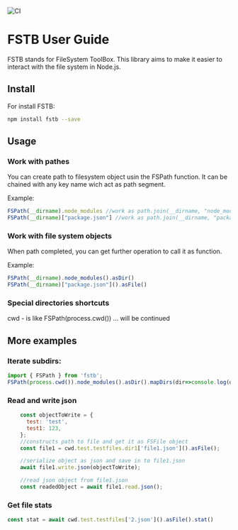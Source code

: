 ![CI](https://github.com/debagger/fstb/workflows/CI/badge.svg)

# FSTB User Guide

FSTB stands for FileSystem ToolBox. This library aims to make it easier to interact with the file system in Node.js.

## Install

For install FSTB:

```bash
npm install fstb --save
```
## Usage
### Work with pathes
You can create path to filesystem object usin the FSPath function. 
It can be chained with any key name wich act as path segment.

Example:
```js
FSPath(__dirname).node_modules //work as path.join(__dirname, "node_modules")
FSPath(__dirname)["package.json"] //work as path.join(__dirname, "package.json")
```

### Work with file system objects 
When path completed, you can get further operation to call it as function.

Example:
```js
FSPath(__dirname).node_modules().asDir()
FSPath(__dirname)["package.json"]().asFile()
```
### Special directories shortcuts

cwd - is like FSPath(process.cwd())
... will be continued




## More examples

### Iterate subdirs:

```js
import { FSPath } from 'fstb';
FSPath(process.cwd()).node_modules().asDir().mapDirs(dir=>console.log(dir.name))

```
### Read and write json
```js
    const objectToWrite = {
      test: 'test',
      test1: 123,
    };
    //constructs path to file and get it as FSFile object
    const file1 = cwd.test.testfiles.dir1['file1.json']().asFile();

    //serialize object as json and save in to file1.json
    await file1.write.json(objectToWrite);

    //read json object from file1.json
    const readedObject = await file1.read.json();
```

### Get file stats

```js
const stat = await cwd.test.testfiles['2.json']().asFile().stat()
```

